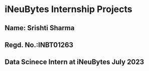 # iNeuBytes Internship Projects
## Name: Srishti Sharma
## Regd. No.:INBT01263
## Data Scinece Intern at iNeuBytes July 2023


